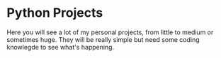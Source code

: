  # Python Projects
Here you will see a lot of my personal projects, from little to medium or sometimes huge. They will be really simple but need some coding knowlegde to see what's happening.

